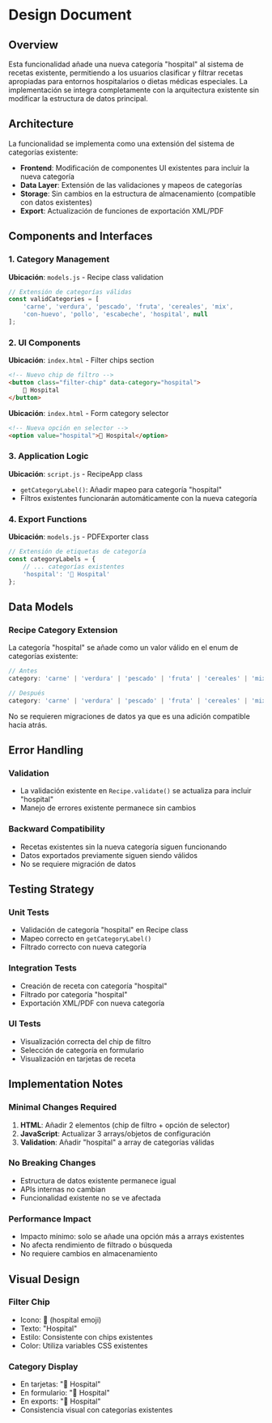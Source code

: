 # Design Document

## Overview

Esta funcionalidad añade una nueva categoría "hospital" al sistema de recetas existente, permitiendo a los usuarios clasificar y filtrar recetas apropiadas para entornos hospitalarios o dietas médicas especiales. La implementación se integra completamente con la arquitectura existente sin modificar la estructura de datos principal.

## Architecture

La funcionalidad se implementa como una extensión del sistema de categorías existente:

- **Frontend**: Modificación de componentes UI existentes para incluir la nueva categoría
- **Data Layer**: Extensión de las validaciones y mapeos de categorías
- **Storage**: Sin cambios en la estructura de almacenamiento (compatible con datos existentes)
- **Export**: Actualización de funciones de exportación XML/PDF

## Components and Interfaces

### 1. Category Management

**Ubicación**: `models.js` - Recipe class validation
```javascript
// Extensión de categorías válidas
const validCategories = [
    'carne', 'verdura', 'pescado', 'fruta', 'cereales', 'mix', 
    'con-huevo', 'pollo', 'escabeche', 'hospital', null
];
```

### 2. UI Components

**Ubicación**: `index.html` - Filter chips section
```html
<!-- Nuevo chip de filtro -->
<button class="filter-chip" data-category="hospital">
    🏥 Hospital
</button>
```

**Ubicación**: `index.html` - Form category selector
```html
<!-- Nueva opción en selector -->
<option value="hospital">🏥 Hospital</option>
```

### 3. Application Logic

**Ubicación**: `script.js` - RecipeApp class
- `getCategoryLabel()`: Añadir mapeo para categoría "hospital"
- Filtros existentes funcionarán automáticamente con la nueva categoría

### 4. Export Functions

**Ubicación**: `models.js` - PDFExporter class
```javascript
// Extensión de etiquetas de categoría
const categoryLabels = {
    // ... categorías existentes
    'hospital': '🏥 Hospital'
};
```

## Data Models

### Recipe Category Extension

La categoría "hospital" se añade como un valor válido en el enum de categorías existente:

```javascript
// Antes
category: 'carne' | 'verdura' | 'pescado' | 'fruta' | 'cereales' | 'mix' | 'con-huevo' | 'pollo' | 'escabeche' | null

// Después  
category: 'carne' | 'verdura' | 'pescado' | 'fruta' | 'cereales' | 'mix' | 'con-huevo' | 'pollo' | 'escabeche' | 'hospital' | null
```

No se requieren migraciones de datos ya que es una adición compatible hacia atrás.

## Error Handling

### Validation
- La validación existente en `Recipe.validate()` se actualiza para incluir "hospital"
- Manejo de errores existente permanece sin cambios

### Backward Compatibility
- Recetas existentes sin la nueva categoría siguen funcionando
- Datos exportados previamente siguen siendo válidos
- No se requiere migración de datos

## Testing Strategy

### Unit Tests
- Validación de categoría "hospital" en Recipe class
- Mapeo correcto en `getCategoryLabel()`
- Filtrado correcto con nueva categoría

### Integration Tests  
- Creación de receta con categoría "hospital"
- Filtrado por categoría "hospital"
- Exportación XML/PDF con nueva categoría

### UI Tests
- Visualización correcta del chip de filtro
- Selección de categoría en formulario
- Visualización en tarjetas de receta

## Implementation Notes

### Minimal Changes Required
1. **HTML**: Añadir 2 elementos (chip de filtro + opción de selector)
2. **JavaScript**: Actualizar 3 arrays/objetos de configuración
3. **Validation**: Añadir "hospital" a array de categorías válidas

### No Breaking Changes
- Estructura de datos existente permanece igual
- APIs internas no cambian
- Funcionalidad existente no se ve afectada

### Performance Impact
- Impacto mínimo: solo se añade una opción más a arrays existentes
- No afecta rendimiento de filtrado o búsqueda
- No requiere cambios en almacenamiento

## Visual Design

### Filter Chip
- Icono: 🏥 (hospital emoji)
- Texto: "Hospital"  
- Estilo: Consistente con chips existentes
- Color: Utiliza variables CSS existentes

### Category Display
- En tarjetas: "🏥 Hospital"
- En formulario: "🏥 Hospital" 
- En exports: "🏥 Hospital"
- Consistencia visual con categorías existentes